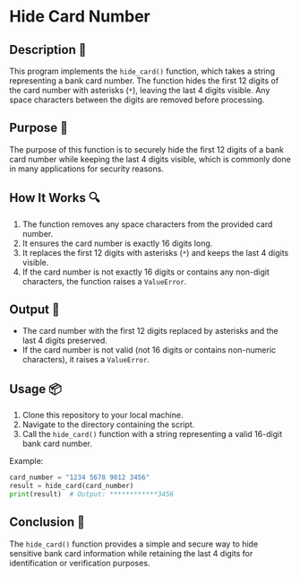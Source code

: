 # Hide Card Number

## Description 📝

This program implements the `hide_card()` function, which takes a string representing a bank card number.
The function hides the first 12 digits of the card number with asterisks (`*`), leaving the last 4 digits visible.
Any space characters between the digits are removed before processing.

## Purpose 🎯

The purpose of this function is to securely hide the first 12 digits of a bank card number while keeping the last 4 digits visible, which is commonly done in many applications for security reasons.

## How It Works 🔍

1. The function removes any space characters from the provided card number.
2. It ensures the card number is exactly 16 digits long.
3. It replaces the first 12 digits with asterisks (`*`) and keeps the last 4 digits visible.
4. If the card number is not exactly 16 digits or contains any non-digit characters, the function raises a `ValueError`.

## Output 📜

-   The card number with the first 12 digits replaced by asterisks and the last 4 digits preserved.
-   If the card number is not valid (not 16 digits or contains non-numeric characters), it raises a `ValueError`.

## Usage 📦

1. Clone this repository to your local machine.
2. Navigate to the directory containing the script.
3. Call the `hide_card()` function with a string representing a valid 16-digit bank card number.

Example:

```python
card_number = "1234 5678 9012 3456"
result = hide_card(card_number)
print(result)  # Output: ************3456
```

## Conclusion 🚀

The `hide_card()` function provides a simple and secure way to hide sensitive bank card information while retaining the last 4 digits for identification or verification purposes.
